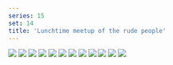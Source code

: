 ```yaml
---
series: 15
set: 14
title: 'Lunchtime meetup of the rude people'
---
```


![](../../../../assets/ribald-youth/part-14/pg156.jpg)
![](../../../../assets/ribald-youth/part-14/pg157.jpg)
![](../../../../assets/ribald-youth/part-14/pg158.jpg)
![](../../../../assets/ribald-youth/part-14/pg159.jpg)
![](../../../../assets/ribald-youth/part-14/pg160.jpg)
![](../../../../assets/ribald-youth/part-14/pg161.jpg)
![](../../../../assets/ribald-youth/part-14/pg162.jpg)
![](../../../../assets/ribald-youth/part-14/pg163.jpg)
![](../../../../assets/ribald-youth/part-14/pg164.jpg)
![](../../../../assets/ribald-youth/part-14/pg165.jpg)
![](../../../../assets/ribald-youth/part-14/pg166.jpg)
![](../../../../assets/ribald-youth/part-14/pg167.jpg)